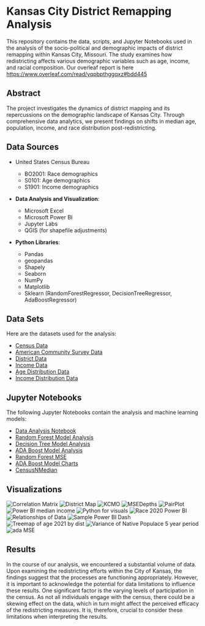 # Kansas City District Remapping Analysis

This repository contains the data, scripts, and Jupyter Notebooks used in the analysis of the socio-political and demographic impacts of district remapping within Kansas City, Missouri. The study examines how redistricting affects various demographic variables such as age, income, and racial composition. 
Our overleaf report is here https://www.overleaf.com/read/yqpbpthggqxz#bdd445 

## Abstract

The project investigates the dynamics of district mapping and its repercussions on the demographic landscape of Kansas City. Through comprehensive data analytics, we present findings on shifts in median age, population, income, and race distribution post-redistricting.

## Data Sources

- United States Census Bureau
  - BO2001: Race demographics
  - S0101: Age demographics
  - S1901: Income demographics

- **Data Analysis and Visualization**:
  - Microsoft Excel
  - Microsoft Power BI
  - Jupyter Labs
  - QGIS (for shapefile adjustments)

- **Python Libraries**:
  - Pandas
  - geopandas
  - Shapely
  - Seaborn
  - NumPy
  - Matplotlib
  - Sklearn (RandomForestRegressor, DecisionTreeRegressor, AdaBoostRegressor)
## Data Sets

Here are the datasets used for the analysis:

- [Census Data](./census_data.csv)
- [American Community Survey Data](./2015-2019_American_Community_Survey.xlsx)
- [District Data](./updated_districts_cleaned.csv)
- [Income Data](./b02000.xlsx)
- [Age Distribution Data](./s0101.xlsx)
- [Income Distribution Data](./s1901.xlsx)

## Jupyter Notebooks

The following Jupyter Notebooks contain the analysis and machine learning models:

- [Data Analysis Notebook](./CensusMedian.ipynb)
- [Random Forest Model Analysis](./RandomForest.ipynb)
- [Decision Tree Model Analysis](./DecisionTree.ipynb)
- [ADA Boost Model Analysis](./adafinal.ipynb)
- [Random Forest MSE](./randomforestmse.ipynb)
- [ADA Boost Model Charts](./ADACharts.ipynb)
- [CensusNMedian](./CensusMedian.ipynb)


## Visualizations

![Correlation Matrix](/Correlation%20Matrix.png)
![District Map](/District%20Map.png)
![KCMO](/KCMO.png)
![MSEDepths](/MSEDepths.png)
![PairPlot](/PairPlot.png)
![Power BI median income](/Power%20BI%20median%20income.png)
![Python for visuals](/Python%20for%20visuals.png)
![Race 2020 Power BI](/Race%202020%20Power%20BI.png)
![Relationships of Data](/Relationships%20of%20Data.png)
![Sample Power BI Dash](/Sample%20Power%20BI%20Dash.png)
![Treemap of age 2021 by dist](/Treemap%20of%20age%202021%20by%20dist.png)
![Variance of Native Populace 5 year period](/Variance%20of%20Native%20Populace%205%20year%20period.png)
![ada MSE](/ada%20MSE.png)

## Results
In the course of our analysis, we encountered a substantial volume of data. Upon examining the redistricting efforts within the City of Kansas, the findings suggest that the processes are functioning appropriately. However, it is important to acknowledge the potential for data limitations to influence these results. One significant factor is the varying levels of participation in the census. As not all individuals engage with the census, there could be a skewing effect on the data, which in turn might affect the perceived efficacy of the redistricting measures. It is, therefore, crucial to consider these limitations when interpreting the results.
